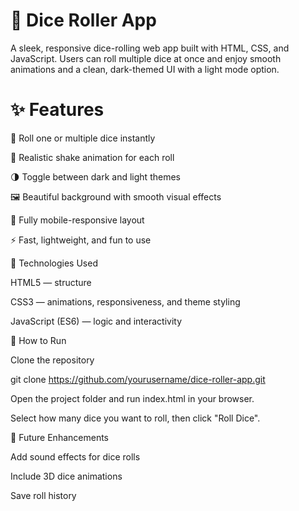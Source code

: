 # 🎲 Dice Roller App

A sleek, responsive dice-rolling web app built with HTML, CSS, and JavaScript.
Users can roll multiple dice at once and enjoy smooth animations and a clean, dark-themed UI with a light mode option.

# ✨ Features

🎲 Roll one or multiple dice instantly

💫 Realistic shake animation for each roll

🌗 Toggle between dark and light themes

🖼️ Beautiful background with smooth visual effects

📱 Fully mobile-responsive layout

⚡ Fast, lightweight, and fun to use

🧠 Technologies Used

HTML5 — structure

CSS3 — animations, responsiveness, and theme styling

JavaScript (ES6) — logic and interactivity

🚀 How to Run

Clone the repository

git clone https://github.com/yourusername/dice-roller-app.git


Open the project folder and run index.html in your browser.

Select how many dice you want to roll, then click "Roll Dice".

🧩 Future Enhancements

Add sound effects for dice rolls

Include 3D dice animations

Save roll history
